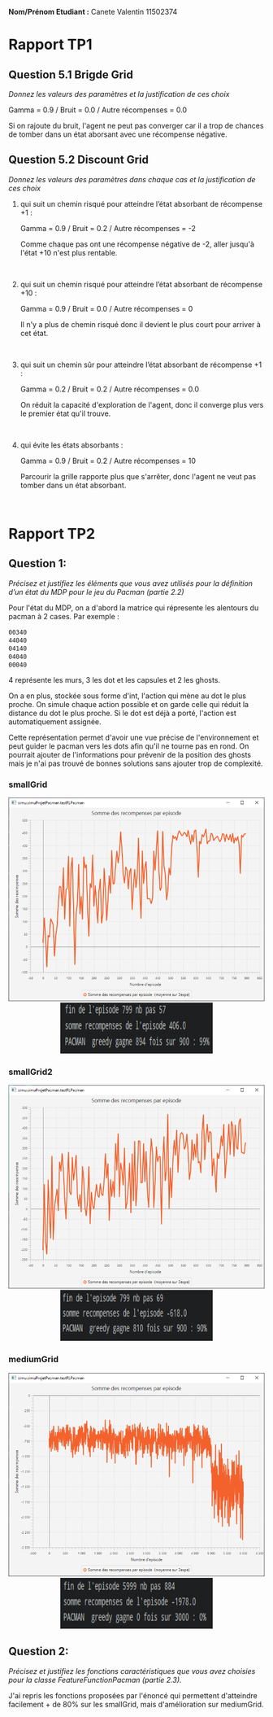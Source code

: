 **Nom/Prénom Etudiant :** Canete Valentin 11502374


# Rapport TP1

## Question 5.1 Brigde Grid
*Donnez les valeurs des paramètres et la justification de ces choix*

Gamma = 0.9 / Bruit = 0.0 / Autre récompenses = 0.0

Si on rajoute du bruit, l'agent ne peut pas converger car il a trop de chances de tomber dans un état aborsant avec une récompense négative.

## Question 5.2 Discount Grid
*Donnez les valeurs des paramètres dans chaque cas et la justification de ces choix*

1. qui suit un chemin risqué pour atteindre l’état absorbant de récompense +1 :
   
    Gamma = 0.9 / Bruit = 0.2 / Autre récompenses = -2

    Comme chaque pas ont une récompense négative de -2, aller jusqu'à l'état +10 n'est plus rentable.

    </br>

2. qui suit un chemin risqué pour atteindre l’état absorbant de récompense +10 :

    Gamma = 0.9 / Bruit = 0.0 / Autre récompenses = 0

    Il n'y a plus de chemin risqué donc il devient le plus court pour arriver à cet état.

    </br>
3. qui suit un chemin sûr pour atteindre l’état absorbant de récompense +1 :

    Gamma = 0.2 / Bruit = 0.2 / Autre récompenses = 0.0

    On réduit la capacité d'exploration de l'agent, donc il converge plus vers le premier état qu'il trouve.

    </br>
4. qui évite les états absorbants :

    Gamma = 0.9 / Bruit = 0.2 / Autre récompenses = 10

    Parcourir la grille rapporte plus que s'arrêter, donc l'agent ne veut pas tomber dans un état absorbant.

    </br>


# Rapport TP2

## Question 1:
*Précisez et justifiez les éléments que vous avez utilisés pour la définition d’un état du MDP pour le jeu du Pacman (partie 2.2)*

Pour l'état du MDP, on a d'abord la matrice qui répresente les alentours du pacman à 2 cases.
Par exemple : 
```
00340
44040
04140
04040
00040
```
4 représente les murs, 3 les dot et les capsules et 2 les ghosts.

On a en plus, stockée sous forme d'int, l'action qui mène au dot le plus proche. On simule chaque action possible et on garde celle qui réduit la distance du dot le plus proche. Si le dot est déjà a porté, l'action est automatiquement assignée.

Cette représentation permet d'avoir une vue précise de l'environnement et peut guider le pacman vers les dots afin qu'il ne tourne pas en rond.
On pourrait ajouter de l'informations pour prévenir de la position des ghosts mais je n'ai pas trouvé de bonnes solutions sans ajouter trop de complexité.

### smallGrid

<div style="text-align:center"><img width="550" height="400" src="img_rapport/appr_smallGrid_QLearning.png" /></div>

<div style="text-align:center"><img width="300" height="100" src="img_rapport/console_smallGrid_QLearning.png" /></div>

### smallGrid2

<div style="text-align:center"><img width="550" height="400" src="img_rapport/appr_smallGrid2_QLearning.png" /></div>

<div style="text-align:center"><img width="300" height="100" src="img_rapport/console_smallGrid2_QLearning.png" /></div>

### mediumGrid

<div style="text-align:center"><img width="550" height="400" src="img_rapport/appr_medium_QLearning.png" /></div>

<div style="text-align:center"><img width="300" height="100" src="img_rapport/console_mediumGrid_QLearning.png" /></div>

## Question 2:
*Précisez et justifiez les fonctions caractéristiques que vous avez choisies pour la classe FeatureFunctionPacman (partie 2.3).*

J'ai repris les fonctions proposées par l'énoncé qui permettent d'atteindre facilement + de 80% sur les smallGrid, mais d'amélioration sur mediumGrid.